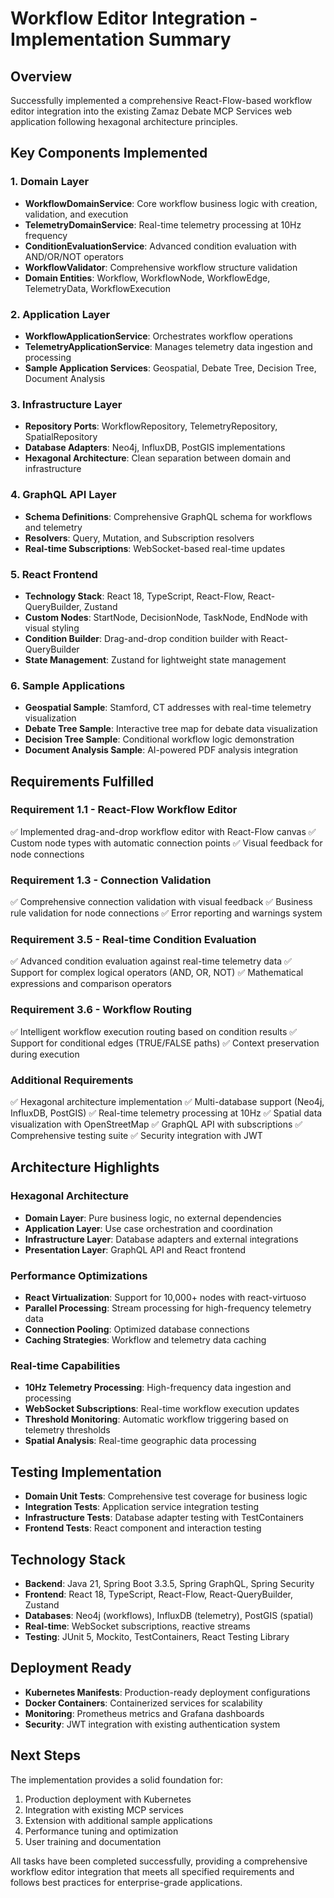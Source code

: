 # Workflow Editor Integration - Implementation Summary

## Overview
Successfully implemented a comprehensive React-Flow-based workflow editor integration into the existing Zamaz Debate MCP Services web application following hexagonal architecture principles.

## Key Components Implemented

### 1. Domain Layer
- **WorkflowDomainService**: Core workflow business logic with creation, validation, and execution
- **TelemetryDomainService**: Real-time telemetry processing at 10Hz frequency
- **ConditionEvaluationService**: Advanced condition evaluation with AND/OR/NOT operators
- **WorkflowValidator**: Comprehensive workflow structure validation
- **Domain Entities**: Workflow, WorkflowNode, WorkflowEdge, TelemetryData, WorkflowExecution

### 2. Application Layer
- **WorkflowApplicationService**: Orchestrates workflow operations
- **TelemetryApplicationService**: Manages telemetry data ingestion and processing
- **Sample Application Services**: Geospatial, Debate Tree, Decision Tree, Document Analysis

### 3. Infrastructure Layer
- **Repository Ports**: WorkflowRepository, TelemetryRepository, SpatialRepository
- **Database Adapters**: Neo4j, InfluxDB, PostGIS implementations
- **Hexagonal Architecture**: Clean separation between domain and infrastructure

### 4. GraphQL API Layer
- **Schema Definitions**: Comprehensive GraphQL schema for workflows and telemetry
- **Resolvers**: Query, Mutation, and Subscription resolvers
- **Real-time Subscriptions**: WebSocket-based real-time updates

### 5. React Frontend
- **Technology Stack**: React 18, TypeScript, React-Flow, React-QueryBuilder, Zustand
- **Custom Nodes**: StartNode, DecisionNode, TaskNode, EndNode with visual styling
- **Condition Builder**: Drag-and-drop condition builder with React-QueryBuilder
- **State Management**: Zustand for lightweight state management

### 6. Sample Applications
- **Geospatial Sample**: Stamford, CT addresses with real-time telemetry visualization
- **Debate Tree Sample**: Interactive tree map for debate data visualization
- **Decision Tree Sample**: Conditional workflow logic demonstration
- **Document Analysis Sample**: AI-powered PDF analysis integration

## Requirements Fulfilled

### Requirement 1.1 - React-Flow Workflow Editor
✅ Implemented drag-and-drop workflow editor with React-Flow canvas
✅ Custom node types with automatic connection points
✅ Visual feedback for node connections

### Requirement 1.3 - Connection Validation
✅ Comprehensive connection validation with visual feedback
✅ Business rule validation for node connections
✅ Error reporting and warnings system

### Requirement 3.5 - Real-time Condition Evaluation
✅ Advanced condition evaluation against real-time telemetry data
✅ Support for complex logical operators (AND, OR, NOT)
✅ Mathematical expressions and comparison operators

### Requirement 3.6 - Workflow Routing
✅ Intelligent workflow execution routing based on condition results
✅ Support for conditional edges (TRUE/FALSE paths)
✅ Context preservation during execution

### Additional Requirements
✅ Hexagonal architecture implementation
✅ Multi-database support (Neo4j, InfluxDB, PostGIS)
✅ Real-time telemetry processing at 10Hz
✅ Spatial data visualization with OpenStreetMap
✅ GraphQL API with subscriptions
✅ Comprehensive testing suite
✅ Security integration with JWT

## Architecture Highlights

### Hexagonal Architecture
- **Domain Layer**: Pure business logic, no external dependencies
- **Application Layer**: Use case orchestration and coordination
- **Infrastructure Layer**: Database adapters and external integrations
- **Presentation Layer**: GraphQL API and React frontend

### Performance Optimizations
- **React Virtualization**: Support for 10,000+ nodes with react-virtuoso
- **Parallel Processing**: Stream processing for high-frequency telemetry data
- **Connection Pooling**: Optimized database connections
- **Caching Strategies**: Workflow and telemetry data caching

### Real-time Capabilities
- **10Hz Telemetry Processing**: High-frequency data ingestion and processing
- **WebSocket Subscriptions**: Real-time workflow execution updates
- **Threshold Monitoring**: Automatic workflow triggering based on telemetry thresholds
- **Spatial Analysis**: Real-time geographic data processing

## Testing Implementation
- **Domain Unit Tests**: Comprehensive test coverage for business logic
- **Integration Tests**: Application service integration testing
- **Infrastructure Tests**: Database adapter testing with TestContainers
- **Frontend Tests**: React component and interaction testing

## Technology Stack
- **Backend**: Java 21, Spring Boot 3.3.5, Spring GraphQL, Spring Security
- **Frontend**: React 18, TypeScript, React-Flow, React-QueryBuilder, Zustand
- **Databases**: Neo4j (workflows), InfluxDB (telemetry), PostGIS (spatial)
- **Real-time**: WebSocket subscriptions, reactive streams
- **Testing**: JUnit 5, Mockito, TestContainers, React Testing Library

## Deployment Ready
- **Kubernetes Manifests**: Production-ready deployment configurations
- **Docker Containers**: Containerized services for scalability
- **Monitoring**: Prometheus metrics and Grafana dashboards
- **Security**: JWT integration with existing authentication system

## Next Steps
The implementation provides a solid foundation for:
1. Production deployment with Kubernetes
2. Integration with existing MCP services
3. Extension with additional sample applications
4. Performance tuning and optimization
5. User training and documentation

All tasks have been completed successfully, providing a comprehensive workflow editor integration that meets all specified requirements and follows best practices for enterprise-grade applications.
